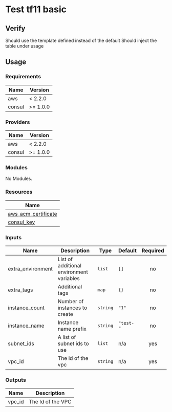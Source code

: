 # Test tf11 basic

## Verify

Should use the template defined instead of the default
Should inject the table under usage

## Usage

<!--- BEGIN_TF_DOCS --->
### Requirements

| Name | Version |
|------|---------|
| aws | < 2.2.0 |
| consul | >= 1.0.0 |

### Providers

| Name | Version |
|------|---------|
| aws | < 2.2.0 |
| consul | >= 1.0.0 |

### Modules

No Modules.

### Resources

| Name |
|------|
| [aws_acm_certificate](https://registry.terraform.io/providers/hashicorp/aws/2.2.0/docs/data-sources/acm_certificate) |
| [consul_key](https://registry.terraform.io/providers/hashicorp/consul/1.0.0/docs/data-sources/key) |

### Inputs

| Name | Description | Type | Default | Required |
|------|-------------|------|---------|:--------:|
| extra\_environment | List of additional environment variables | `list` | `[]` | no |
| extra\_tags | Additional tags | `map` | `{}` | no |
| instance\_count | Number of instances to create | `string` | `"1"` | no |
| instance\_name | Instance name prefix | `string` | `"test-"` | no |
| subnet\_ids | A list of subnet ids to use | `list` | n/a | yes |
| vpc\_id | The id of the vpc | `string` | n/a | yes |

### Outputs

| Name | Description |
|------|-------------|
| vpc\_id | The Id of the VPC |

<!--- END_TF_DOCS --->
